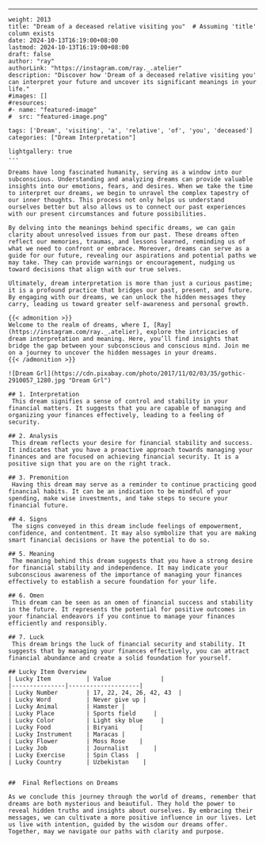 ---
    weight: 2013
    title: "Dream of a deceased relative visiting you"  # Assuming 'title' column exists
    date: 2024-10-13T16:19:00+08:00
    lastmod: 2024-10-13T16:19:00+08:00
    draft: false
    author: "ray"
    authorLink: "https://instagram.com/ray._.atelier"
    description: "Discover how 'Dream of a deceased relative visiting you' can interpret your future and uncover its significant meanings in your life."
    #images: []
    #resources:
    #- name: "featured-image"
    #  src: "featured-image.png"
    
    tags: ['Dream', 'visiting', 'a', 'relative', 'of', 'you', 'deceased']
    categories: ["Dream Interpretation"]
    
    lightgallery: true
    ---
    
    Dreams have long fascinated humanity, serving as a window into our subconscious. Understanding and analyzing dreams can provide valuable insights into our emotions, fears, and desires. When we take the time to interpret our dreams, we begin to unravel the complex tapestry of our inner thoughts. This process not only helps us understand ourselves better but also allows us to connect our past experiences with our present circumstances and future possibilities.
    
    By delving into the meanings behind specific dreams, we can gain clarity about unresolved issues from our past. These dreams often reflect our memories, traumas, and lessons learned, reminding us of what we need to confront or embrace. Moreover, dreams can serve as a guide for our future, revealing our aspirations and potential paths we may take. They can provide warnings or encouragement, nudging us toward decisions that align with our true selves.
    
    Ultimately, dream interpretation is more than just a curious pastime; it is a profound practice that bridges our past, present, and future. By engaging with our dreams, we can unlock the hidden messages they carry, leading us toward greater self-awareness and personal growth.
    
    {{< admonition >}}
    Welcome to the realm of dreams, where I, [Ray](https://instagram.com/ray._.atelier), explore the intricacies of dream interpretation and meaning. Here, you’ll find insights that bridge the gap between your subconscious and conscious mind. Join me on a journey to uncover the hidden messages in your dreams.
    {{< /admonition >}}
    
    ![Dream Grl](https://cdn.pixabay.com/photo/2017/11/02/03/35/gothic-2910057_1280.jpg "Dream Grl")
    
    ## 1. Interpretation
     This dream signifies a sense of control and stability in your financial matters. It suggests that you are capable of managing and organizing your finances effectively, leading to a feeling of security.
    
    ## 2. Analysis
     This dream reflects your desire for financial stability and success. It indicates that you have a proactive approach towards managing your finances and are focused on achieving financial security. It is a positive sign that you are on the right track.
    
    ## 3. Premonition
     Having this dream may serve as a reminder to continue practicing good financial habits. It can be an indication to be mindful of your spending, make wise investments, and take steps to secure your financial future.
    
    ## 4. Signs
     The signs conveyed in this dream include feelings of empowerment, confidence, and contentment. It may also symbolize that you are making smart financial decisions or have the potential to do so.
    
    ## 5. Meaning
     The meaning behind this dream suggests that you have a strong desire for financial stability and independence. It may indicate your subconscious awareness of the importance of managing your finances effectively to establish a secure foundation for your life.
    
    ## 6. Omen
     This dream can be seen as an omen of financial success and stability in the future. It represents the potential for positive outcomes in your financial endeavors if you continue to manage your finances efficiently and responsibly.
    
    ## 7. Luck
     This dream brings the luck of financial security and stability. It suggests that by managing your finances effectively, you can attract financial abundance and create a solid foundation for yourself.
    
    ## Lucky Item Overview
    | Lucky Item          | Value              |
    |---------------|--------------------|
    | Lucky Number        | 17, 22, 24, 26, 42, 43  |
    | Lucky Word          | Never give up |
    | Lucky Animal        | Hamster |
    | Lucky Place         | Sports field     |
    | Lucky Color         | Light sky blue     |
    | Lucky Food          | Biryani      |
    | Lucky Instrument    | Maracas |
    | Lucky Flower        | Moss Rose    |
    | Lucky Job           | Journalist       |
    | Lucky Exercise      | Spin Class  |
    | Lucky Country       | Uzbekistan    |
    
    
    ##  Final Reflections on Dreams
    
    As we conclude this journey through the world of dreams, remember that dreams are both mysterious and beautiful. They hold the power to reveal hidden truths and insights about ourselves. By embracing their messages, we can cultivate a more positive influence in our lives. Let us live with intention, guided by the wisdom our dreams offer. Together, may we navigate our paths with clarity and purpose.
    